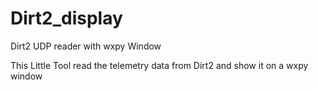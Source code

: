 # Dirt2_display
Dirt2 UDP reader with wxpy Window

This Little Tool read the telemetry data from  Dirt2 and show it on a wxpy window

